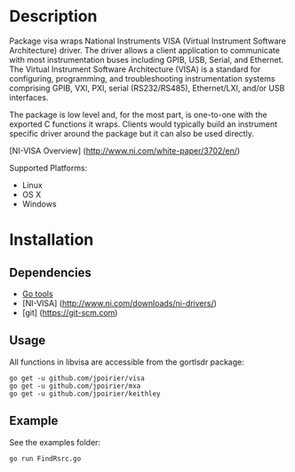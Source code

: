 # Description

Package visa wraps National Instruments VISA (Virtual Instrument Software
Architecture) driver. The driver allows a client application to communicate
with most instrumentation buses including GPIB, USB, Serial, and Ethernet.
The Virtual Instrument Software Architecture (VISA) is a standard for
configuring, programming, and troubleshooting instrumentation systems
comprising GPIB, VXI, PXI, serial (RS232/RS485), Ethernet/LXI, and/or USB
interfaces.

The package is low level and, for the most part, is one-to-one with the
exported C functions it wraps. Clients would typically build an instrument
specific driver around the package but it can also be used directly.

[NI-VISA Overview] (http://www.ni.com/white-paper/3702/en/)

Supported Platforms:
* Linux
* OS X
* Windows


# Installation

## Dependencies
* [Go tools](https://golang.org)
* [NI-VISA] (http://www.ni.com/downloads/ni-drivers/)
* [git] (https://git-scm.com)

## Usage
All functions in libvisa are accessible from the gortlsdr package:

    go get -u github.com/jpoirier/visa
    go get -u github.com/jpoirier/mxa
    go get -u github.com/jpoirier/keithley

## Example
See the examples folder:

    go run FindRsrc.go


